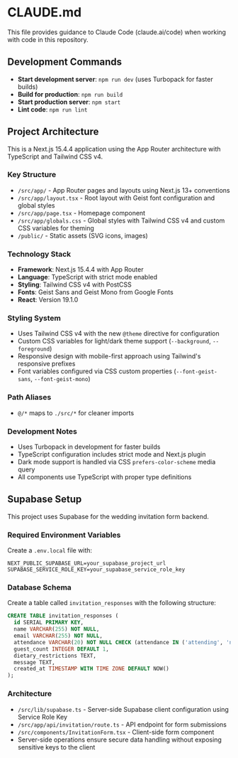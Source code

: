 # CLAUDE.md

This file provides guidance to Claude Code (claude.ai/code) when working with code in this repository.

## Development Commands

- **Start development server**: `npm run dev` (uses Turbopack for faster builds)
- **Build for production**: `npm run build`
- **Start production server**: `npm start`
- **Lint code**: `npm run lint`

## Project Architecture

This is a Next.js 15.4.4 application using the App Router architecture with TypeScript and Tailwind CSS v4.

### Key Structure
- `/src/app/` - App Router pages and layouts using Next.js 13+ conventions
- `/src/app/layout.tsx` - Root layout with Geist font configuration and global styles
- `/src/app/page.tsx` - Homepage component
- `/src/app/globals.css` - Global styles with Tailwind CSS v4 and custom CSS variables for theming
- `/public/` - Static assets (SVG icons, images)

### Technology Stack
- **Framework**: Next.js 15.4.4 with App Router
- **Language**: TypeScript with strict mode enabled
- **Styling**: Tailwind CSS v4 with PostCSS
- **Fonts**: Geist Sans and Geist Mono from Google Fonts
- **React**: Version 19.1.0

### Styling System
- Uses Tailwind CSS v4 with the new `@theme` directive for configuration
- Custom CSS variables for light/dark theme support (`--background`, `--foreground`)
- Responsive design with mobile-first approach using Tailwind's responsive prefixes
- Font variables configured via CSS custom properties (`--font-geist-sans`, `--font-geist-mono`)

### Path Aliases
- `@/*` maps to `./src/*` for cleaner imports

### Development Notes
- Uses Turbopack in development for faster builds
- TypeScript configuration includes strict mode and Next.js plugin
- Dark mode support is handled via CSS `prefers-color-scheme` media query
- All components use TypeScript with proper type definitions

## Supabase Setup

This project uses Supabase for the wedding invitation form backend.

### Required Environment Variables
Create a `.env.local` file with:
```
NEXT_PUBLIC_SUPABASE_URL=your_supabase_project_url
SUPABASE_SERVICE_ROLE_KEY=your_supabase_service_role_key
```

### Database Schema
Create a table called `invitation_responses` with the following structure:
```sql
CREATE TABLE invitation_responses (
  id SERIAL PRIMARY KEY,
  name VARCHAR(255) NOT NULL,
  email VARCHAR(255) NOT NULL,
  attendance VARCHAR(20) NOT NULL CHECK (attendance IN ('attending', 'not_attending')),
  guest_count INTEGER DEFAULT 1,
  dietary_restrictions TEXT,
  message TEXT,
  created_at TIMESTAMP WITH TIME ZONE DEFAULT NOW()
);
```

### Architecture
- `/src/lib/supabase.ts` - Server-side Supabase client configuration using Service Role Key
- `/src/app/api/invitation/route.ts` - API endpoint for form submissions
- `/src/components/InvitationForm.tsx` - Client-side form component
- Server-side operations ensure secure data handling without exposing sensitive keys to the client